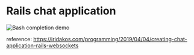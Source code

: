 # Rails chat application

![Bash completion demo](https://iridakos.com/assets/images/posts/rails-chat-tutorial/rails-chat-tutorial.gif)

reference: https://iridakos.com/programming/2019/04/04/creating-chat-application-rails-websockets
